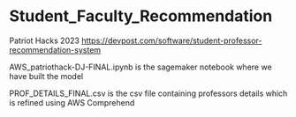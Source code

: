 # Student_Faculty_Recommendation
Patriot Hacks 2023
https://devpost.com/software/student-professor-recommendation-system


AWS_patriothack-DJ-FINAL.ipynb is the sagemaker notebook where we have built the model 

PROF_DETAILS_FINAL.csv  is the csv file containing professors details which is refined using AWS Comprehend
